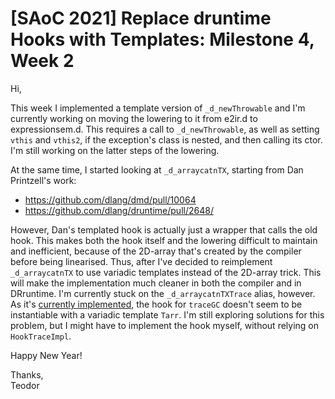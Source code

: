 # [SAoC 2021] Replace druntime Hooks with Templates: Milestone 4, Week 2

Hi,

This week I implemented a template version of `_d_newThrowable` and I'm currently working on moving the lowering to it from e2ir.d to expressionsem.d.
This requires a call to `_d_newThrowable`, as well as setting `vthis` and `vthis2`, if the exception's class is nested, and then calling its ctor.
I'm still working on the latter steps of the lowering.

At the same time, I started looking at `_d_arraycatnTX`, starting from Dan Printzell's work:
- https://github.com/dlang/dmd/pull/10064
- https://github.com/dlang/druntime/pull/2648/

However, Dan's templated hook is actually just a wrapper that calls the old hook.
This makes both the hook itself and the lowering difficult to maintain and inefficient, because of the 2D-array that's created by the compiler before being linearised.
Thus, after I've decided to reimplement `_d_arraycatnTX` to use variadic templates instead of the 2D-array trick.
This will make the implementation much cleaner in both the compiler and in DRruntime.
I'm currently stuck on the `_d_arraycatnTXTrace` alias, however.
As it's [currently implemented](https://github.com/dlang/druntime/blob/759e60231a12482a1e1df5f891964e270dae0a1b/src/core/internal/array/concatenation.d#L55), the hook for `traceGC` doesn't seem to be instantiable with a variadic template `Tarr`.
I'm still exploring solutions for this problem, but I might have to implement the hook myself, without relying on `HookTraceImpl`.

Happy New Year!

Thanks,\
Teodor
